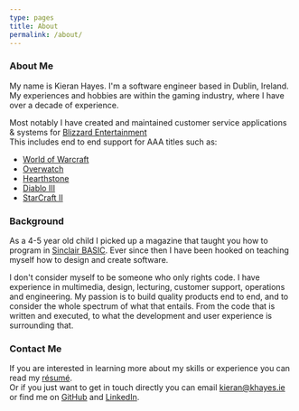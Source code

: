 ```yaml
---
type: pages
title: About
permalink: /about/
---
```


<h3>About Me</h3>
<p>
    My name is Kieran Hayes. I'm a software engineer based in Dublin, Ireland.<br />
    My experiences and hobbies are within the gaming industry, where I have over a decade of experience.
</p>
<p>
    Most notably I have created and maintained customer service applications & systems for <a href="https://www.blizzard.com/" target="_blank">Blizzard Entertainment</a><br />
    This includes end to end support for AAA titles such as:
    <ul>
        <li><a href="https://worldofwarcraft.com/" target="_blank">World of Warcraft</a></li>
        <li><a href="https://playoverwatch.com/" target="_blank">Overwatch</a></li>
        <li><a href="https://playhearthstone.com/" target="_blank">Hearthstone</a></li>
        <li><a href="https://diablo3.com/" target="_blank">Diablo III</a></li>
        <li><a href="https://starcraft2.com/" target="_blank">StarCraft II</a></li>
    </ul>
</p>

<h3>Background</h3>
<p>
    As a 4-5 year old child I picked up a magazine that taught you how to program in <a href="https://en.wikipedia.org/wiki/Sinclair_BASIC" target="_blank">Sinclair BASIC</a>. Ever since then I have been hooked on teaching myself how to design and create software.
</p>
<p>
    I don't consider myself to be someone who only rights code. I have experience in multimedia, design, lecturing, customer support, operations and engineering. My passion is to build quality products end to end, and to consider the whole spectrum of what that entails. From the code that is written and executed, to what the development and user experience is surrounding that.
</p>

<h3>Contact Me</h3>
<p>
    If you are interested in learning more about my skills or experience you can read my <a href="/resume/">résumé</a>.<br />
    Or if you just want to get in touch directly you can email <a href="mailto:kieran@khayes.ie">kieran@khayes.ie</a> or find me on <a href="https://github.com/khayes/" title="GitHub" class="github" target="_blank">GitHub</a> and <a href="https://www.linkedin.com/in/kieran-hayes/" title="LinkedIn" target="_blank">LinkedIn</a>.<br />
</p>